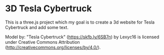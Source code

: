 # 3D Tesla Cybertruck

This is a three.js project which my goal is to create a 3d website for Tesla Cybertruck and add some text.

Model by:
"Tesla Cybertruck" (https://skfb.ly/6SB7n) by Lexyc16 is licensed under Creative Commons Attribution (http://creativecommons.org/licenses/by/4.0/).
